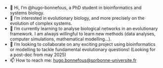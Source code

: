 - 👋 Hi, I’m @hugo-bonnefous, a PhD student in bioinformatics and systems biology.
- 👀 I’m interested in evolutionary biology, and more precisely on the evolution of complex systems.
- 🌱 I’m currently learning to analyse biological networks in an evolutionary framework. I am always willingful to learn new methods (data analyses, computer simulations, mathematical modelling...).
- 💞️ I’m looking to collaborate on any exciting project using bioinformatics or modelling to tackle fundamental evolutionary questions! (Looking for a post-doc from may 2025)
- 📫 How to reach me: hugo.bonnefous@sorbonne-universite.fr

<!---
hugo-bonnefous/hugo-bonnefous is a ✨ special ✨ repository because its `README.md` (this file) appears on your GitHub profile.
You can click the Preview link to take a look at your changes.
--->
